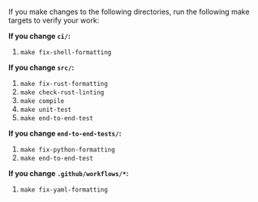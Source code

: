 If you make changes to the following directories, run the following make targets to verify your work:

**If you change `ci/`:**
1. `make fix-shell-formatting`

**If you change `src/`:**
1. `make fix-rust-formatting`
2. `make check-rust-linting`
3. `make compile`
4. `make unit-test`
5. `make end-to-end-test`

**If you change `end-to-end-tests/`:**
1. `make fix-python-formatting`
2. `make end-to-end-test`

**If you change `.github/workflows/*`:**
1. `make fix-yaml-formatting`

